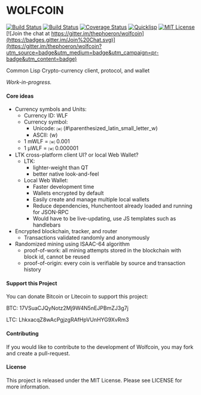 # WOLFCOIN

[![Build Status](https://circleci.com/gh/thephoeron/wolfcoin.svg?style=shield)](https://circleci.com/gh/thephoeron/wolfcoin)
[![Build Status](https://travis-ci.org/thephoeron/wolfcoin.svg)](https://travis-ci.org/thephoeron/wolfcoin)
[![Coverage Status](http://coveralls.io/repos/thephoeron/wolfcoin/badge.svg?branch=master&service=github)](http://coveralls.io/github/thephoeron/wolfcoin?branch=master)
[![Quicklisp](http://quickdocs.org/badge/wolfcoin.svg)](http://quickdocs.org/wolfcoin/)
[![MIT License](https://img.shields.io/badge/license-MIT-blue.svg)](./LICENSE)
[![Join the chat at https://gitter.im/thephoeron/wolfcoin](https://badges.gitter.im/Join%20Chat.svg)](https://gitter.im/thephoeron/wolfcoin?utm_source=badge&utm_medium=badge&utm_campaign=pr-badge&utm_content=badge)

Common Lisp Crypto-currency client, protocol, and wallet

*Work-in-progress.*

#### Core ideas

* Currency symbols and Units:
	* Currency ID: WLF
	* Currency symbol:
	    * Unicode: ⒲ (#\parenthesized_latin_small_letter_w)
	    * ASCII: (w)
	* 1 mWLF = ⒲ 0.001
	* 1 μWLF = ⒲ 0.000001
* LTK cross-platform client UI? or local Web Wallet?
	* LTK:
    	* lighter-weight than QT
    	* better native look-and-feel
    * Local Web Wallet:
    	* Faster development time
    	* Wallets encrypted by default
    	* Easily create and manage multiple local wallets
    	* Reduce dependencies, Hunchentoot already loaded and running for JSON-RPC
    	* Would have to be live-updating, use JS templates such as handlebars
* Encrypted blockchain, tracker, and router
	* Transactions validated randomly and anonymously
* Randomized mining using ISAAC-64 algorithm
	* proof-of-work: all mining attempts stored in the blockchain with block id, cannot be reused
	* proof-of-origin: every coin is verifiable by source and transaction history

#### Support this Project

You can donate Bitcoin or Litecoin to support this project:

BTC: 17VSuaCJQyNotz2Mj9W4N5nEJPBmZJ3g7j

LTC: LhkxacqZ8wAcPgjzgRAfHpVUnHYG9XvRm3

#### Contributing

If you would like to contribute to the development of Wolfcoin, you may fork and create a pull-request.

#### License

This project is released under the MIT License.  Please see LICENSE for more information.
